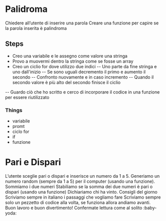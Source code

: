  # Palidroma
Chiedere all’utente di inserire una parola Creare una funzione per capire se la parola inserita è palindroma

## Steps
- Creo una variabile e le assegno come valore una stringa
- Provo a muovermi dentro la stringa come se fosse un array
- Creo un ciclio for dove utilizzo due indici
-- Uno parte da fine stringa e uno dall'inizio
-- Se sono uguali decremento il primo e aumento il secondo
-- Confronto nuovamente e in caso incremento
-- Quando il secondo valore è più alto del secondo finisce il ciclio

-- Guardo ciò che ho scritto e cerco di incorporare il codice in una funzione per essere riutilizzato

### Things
- variabile
- promt
- ciclo for
- if 
- funzione


 # Pari e Dispari
L’utente sceglie pari o dispari e inserisce un numero da 1 a 5.
Generiamo un numero random (sempre da 1 a 5) per il computer (usando una funzione). Sommiamo i due numeri Stabiliamo se la somma dei due numeri è pari o dispari (usando una funzione) Dichiariamo chi ha vinto.
Consigli del giorno
Scriviamo sempre in italiano i passaggi che vogliamo fare
Scriviamo sempre solo un pezzetto di codice alla volta, se funziona allora andiamo avanti.
Buon lavoro e buon divertimento! Confermate lettura come al solito :baby-yoda: